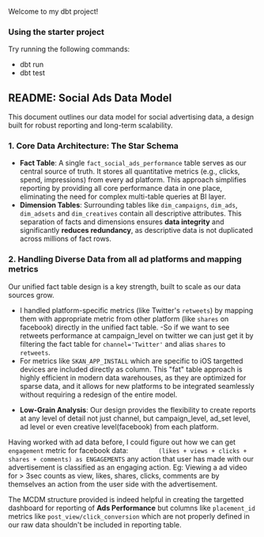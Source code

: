 Welcome to my dbt project!

### Using the starter project

Try running the following commands:
- dbt run
- dbt test

## README: Social Ads Data Model

This document outlines our data model for social advertising data, a design built for robust reporting and long-term scalability.

### 1. Core Data Architecture: The Star Schema

* **Fact Table**: A single `fact_social_ads_performance` table serves as our central source of truth. It stores all quantitative metrics (e.g., clicks, spend, impressions) from every ad platform. This approach simplifies reporting by providing all core performance data in one place, eliminating the need for complex multi-table queries at BI layer. 
* **Dimension Tables**: Surrounding tables like `dim_campaigns`, `dim_ads`, `dim_adsets` and `dim_creatives` contain all descriptive attributes. This separation of facts and dimensions ensures **data integrity** and significantly **reduces redundancy**, as descriptive data is not duplicated across millions of fact rows.

### 2. Handling Diverse Data from all ad platforms and mapping metrics

Our unified fact table design is a key strength, built to scale as our data sources grow.

- I handled platform-specific metrics (like Twitter's `retweets`) by mapping them with appropriate metric from other platform (like `shares` on facebook) directly in the unified fact table.
-So if we want to see retweets performance at campaign_level on twitter we can just get it by filtering the fact table for `channel='Twitter'` and alias `shares` to `retweets`. 
- For metrics like `SKAN_APP_INSTALL` which are specific to iOS targetted devices are included directly as column.  This "fat" table approach is highly efficient in modern data warehouses, as they are optimized for sparse data, and it allows for new platforms to be integrated seamlessly without requiring a redesign of the entire model.

* **Low-Grain Analysis**: Our design provides the flexibility to create reports at any level of detail not just channel, but campaign_level, ad_set level, ad level or even creative level(facebook) from each platform.

Having worked with ad data before, I could figure out how we can get `engagement` metric for facebook data:
`        (likes + views + clicks + shares + comments) as ENGAGEMENTS` any action that user has made with our advertisement is classified as an engaging action. Eg: Viewing a ad video for > 3sec counts as view, likes, shares, clicks, comments are by themselves an action from the user side with the advertisement. 

The MCDM structure provided is indeed helpful in creating the targetted dashboard for reporting of **Ads Performance** but columns like `placement_id` metrics like `post_view/click_conversion` which are not properly defined in our raw data shouldn't be included in reporting table.

 
